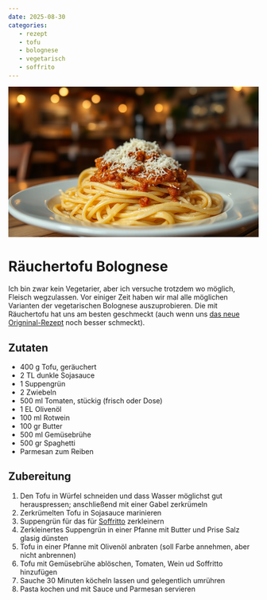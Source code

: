 ```yaml
---
date: 2025-08-30
categories:
   - rezept
   - tofu
   - bolognese
   - vegetarisch
   - soffrito
---
```


![Spaghetti mit Räuchertofu-Bologneses, KI-generiert mit FLUX.1-schnell](../images/tofu-bolognese.png)

# Räuchertofu Bolognese
Ich bin zwar kein Vegetarier, aber ich versuche trotzdem wo möglich, Fleisch wegzulassen. Vor einiger Zeit haben wir mal alle möglichen Varianten der vegetarischen Bolognese auszuprobieren. Die mit Räuchertofu hat uns am besten geschmeckt (auch wenn uns [das neue Origninal-Rezept](https://www.falstaff.com/at/rezepte/kochen/original-ragu-alla-bolognese-aus-bologna) noch besser schmeckt).

## Zutaten

- 400 g Tofu, geräuchert
- 2 TL dunkle Sojasauce
- 1 Suppengrün
- 2 Zwiebeln
- 500 ml Tomaten, stückig (frisch oder Dose)
- 1 EL Olivenöl
- 100 ml Rotwein
- 100 gr Butter
- 500 ml Gemüsebrühe
- 500 gr Spaghetti
- Parmesan zum Reiben

## Zubereitung

1. Den Tofu in Würfel schneiden und dass Wasser möglichst gut herauspressen; anschließend mit einer Gabel zerkrümeln
1. Zerkrümelten Tofu in Sojasauce marinieren
1. Suppengrün für das für [Soffritto](https://de.wikipedia.org/wiki/Soffritto) zerkleinern
1. Zerkleinertes Suppengrün in einer Pfanne mit Butter und Prise Salz glasig dünsten
1. Tofu in einer Pfanne mit Olivenöl anbraten (soll Farbe annehmen, aber nicht anbrennen)
1. Tofu mit Gemüsebrühe ablöschen, Tomaten, Wein ud Soffritto hinzufügen
1. Sauche 30 Minuten köcheln lassen und gelegentlich umrühren
1. Pasta kochen und mit Sauce und Parmesan servieren